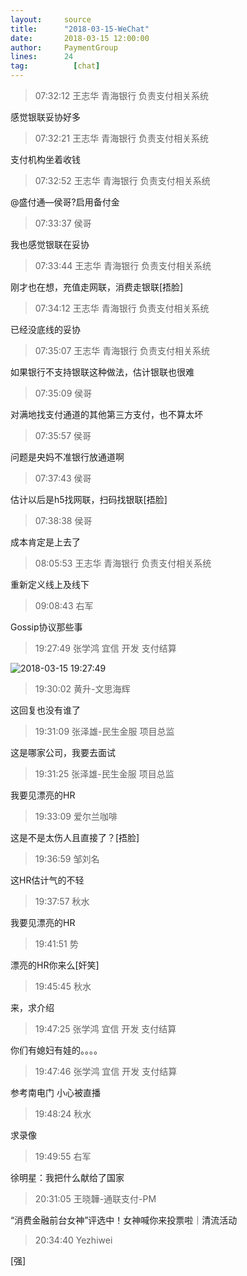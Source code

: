 ```yaml
---
layout:     source 
title:      "2018-03-15-WeChat"
date:       2018-03-15 12:00:00
author:     PaymentGroup
lines:      24 
tag:		  [chat]
---
```

> 07:32:12  王志华 青海银行 负责支付相关系统  
   
感觉银联妥协好多  
   
> 07:32:21  王志华 青海银行 负责支付相关系统  
   
支付机构坐着收钱  
   
> 07:32:52  王志华 青海银行 负责支付相关系统  
   
@盛付通—侯哥?启用备付金  
   
> 07:33:37  侯哥  
   
我也感觉银联在妥协  
   
> 07:33:44  王志华 青海银行 负责支付相关系统  
   
刚才也在想，充值走网联，消费走银联[捂脸]  
   
> 07:34:12  王志华 青海银行 负责支付相关系统  
   
已经没底线的妥协  
   
> 07:35:07  王志华 青海银行 负责支付相关系统  
   
如果银行不支持银联这种做法，估计银联也很难  
   
> 07:35:09  侯哥  
   
对满地找支付通道的其他第三方支付，也不算太坏  
   
> 07:35:57  侯哥  
   
问题是央妈不准银行放通道啊  
   
> 07:37:43  侯哥  
   
估计以后是h5找网联，扫码找银联[捂脸]  
   
> 07:38:38  侯哥  
   
成本肯定是上去了  
   
> 08:05:53  王志华 青海银行 负责支付相关系统  
   
重新定义线上及线下  
   
> 09:08:43  右军  
   
Gossip协议那些事  
   
> 19:27:49  张学鸿 宜信 开发 支付结算   
   
![2018-03-15 19:27:49](http://static.cocolian.org/img/20180315_192749.png) 
   
> 19:30:02  黄升-文思海辉   
   
这回复也没有谁了  
   
> 19:31:09  张泽雄-民生金服 项目总监  
   
这是哪家公司，我要去面试  
   
> 19:31:25  张泽雄-民生金服 项目总监  
   
我要见漂亮的HR  
   
> 19:33:09  爱尔兰咖啡  
   
这是不是太伤人且直接了？[捂脸]  
   
> 19:36:59  邹刘名  
   
这HR估计气的不轻  
   
> 19:37:57  秋水  
   
我要见漂亮的HR  
   
> 19:41:51  势  
   
漂亮的HR你来么[奸笑]  
   
> 19:45:45  秋水  
   
来，求介绍  
   
> 19:47:25  张学鸿 宜信 开发 支付结算   
   
你们有媳妇有娃的。。。。  
   
> 19:47:46  张学鸿 宜信 开发 支付结算   
   
参考南电门  小心被直播  
   
> 19:48:24  秋水  
   
求录像  
   
> 19:49:55  右军  
   
徐明星：我把什么献给了国家  
   
> 20:31:05  王晓韡-通联支付-PM  
   
“消费金融前台女神”评选中！女神喊你来投票啦｜清流活动  
   
> 20:34:40  Yezhiwei  
   
[强]  
   
